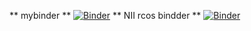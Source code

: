 ** mybinder **
[![Binder](https://mybinder.org/badge_logo.svg)](https://mybinder.org/v2/gh/jxta/bsd/HEAD?filepath=papermill-papermill-test.ipynb)
** NII rcos bindder ** 
[![Binder](https://binder.cs.rcos.nii.ac.jp/badge_logo.svg)](https://binder.cs.rcos.nii.ac.jp/v2/gh/jxta/bsd/master?filepath=papermill-papermill-test.ipynb)
